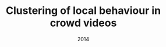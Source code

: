 ---
title: "Clustering of local behaviour in crowd videos"
permalink: 'https://ieeexplore.ieee.org/iel7/6820096/6830164/06830355.pdf'
collection: publications
date: 2014
venue: '22nd Signal Processing and Communications Applications Conference (SIU)'
---